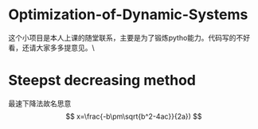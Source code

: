 # Optimization-of-Dynamic-Systems
这个小项目是本人上课的随堂联系，主要是为了锻炼pytho能力。代码写的不好看，还请大家多多提意见。\ 
# Steepst decreasing method
最速下降法故名思意
$$ x=\frac{-b\pm\sqrt{b^2-4ac}}{2a}) $$
